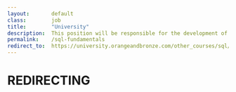 ```yaml
---
layout:       default
class:        job
title:        "University"
description:  This position will be responsible for the development of design prototypes, site navigation and layout of content for various web projects.
permalink:    /sql-fundamentals
redirect_to:  https://university.orangeandbronze.com/other_courses/sql/
---
```

<h1>REDIRECTING</h1>